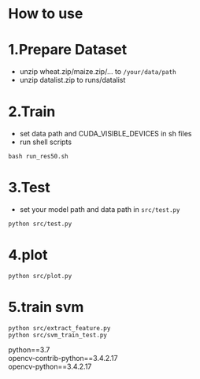# How to use

# 1.Prepare Dataset
- unzip wheat.zip/maize.zip/... to `/your/data/path`
- unzip datalist.zip to runs/datalist

# 2.Train
- set data path and CUDA_VISIBLE_DEVICES in sh files
- run shell scripts
```
bash run_res50.sh
```

# 3.Test
- set your model path and data path in `src/test.py`
```
python src/test.py
```

# 4.plot 
```
python src/plot.py
```

# 5.train svm
```
python src/extract_feature.py
python src/svm_train_test.py
```
python==3.7     
opencv-contrib-python==3.4.2.17     
opencv-python==3.4.2.17